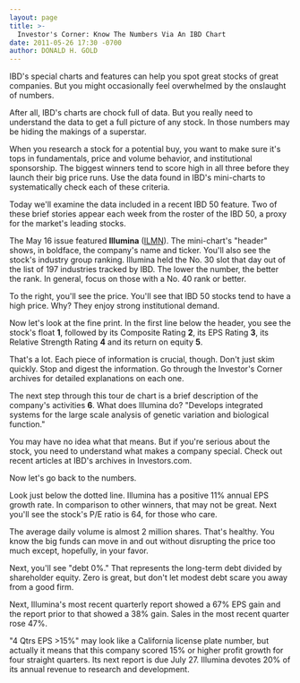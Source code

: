 ```yaml
---
layout: page
title: >-
  Investor's Corner: Know The Numbers Via An IBD Chart
date: 2011-05-26 17:30 -0700
author: DONALD H. GOLD
---
```





IBD's special charts and features can help you spot great stocks of great companies. But you might occasionally feel overwhelmed by the onslaught of numbers.

  

After all, IBD's charts are chock full of data. But you really need to understand the data to get a full picture of any stock. In those numbers may be hiding the makings of a superstar.

  

When you research a stock for a potential buy, you want to make sure it's tops in fundamentals, price and volume behavior, and institutional sponsorship. The biggest winners tend to score high in all three before they launch their big price runs. Use the data found in IBD's mini-charts to systematically check each of these criteria.

  

Today we'll examine the data included in a recent IBD 50 feature. Two of these brief stories appear each week from the roster of the IBD 50, a proxy for the market's leading stocks.

  

The May 16 issue featured **Illumina** ([ILMN](https://research.investors.com/quote.aspx?symbol=ILMN)). The mini-chart's "header" shows, in boldface, the company's name and ticker. You'll also see the stock's industry group ranking. Illumina held the No. 30 slot that day out of the list of 197 industries tracked by IBD. The lower the number, the better the rank. In general, focus on those with a No. 40 rank or better.

  

To the right, you'll see the price. You'll see that IBD 50 stocks tend to have a high price. Why? They enjoy strong institutional demand.

  

Now let's look at the fine print. In the first line below the header, you see the stock's float **1**, followed by its Composite Rating **2**, its EPS Rating **3**, its Relative Strength Rating **4** and its return on equity **5**.

  

That's a lot. Each piece of information is crucial, though. Don't just skim quickly. Stop and digest the information. Go through the Investor's Corner archives for detailed explanations on each one.

  

The next step through this tour de chart is a brief description of the company's activities **6**. What does Illumina do? "Develops integrated systems for the large scale analysis of genetic variation and biological function."

  

You may have no idea what that means. But if you're serious about the stock, you need to understand what makes a company special. Check out recent articles at IBD's archives in Investors.com.

  

Now let's go back to the numbers.

  

Look just below the dotted line. Illumina has a positive 11% annual EPS growth rate. In comparison to other winners, that may not be great. Next you'll see the stock's P/E ratio is 64, for those who care.

  

The average daily volume is almost 2 million shares. That's healthy. You know the big funds can move in and out without disrupting the price too much except, hopefully, in your favor.

  

Next, you'll see "debt 0%." That represents the long-term debt divided by shareholder equity. Zero is great, but don't let modest debt scare you away from a good firm.

  

Next, Illumina's most recent quarterly report showed a 67% EPS gain and the report prior to that showed a 38% gain. Sales in the most recent quarter rose 47%.

  

"4 Qtrs EPS \>15%" may look like a California license plate number, but actually it means that this company scored 15% or higher profit growth for four straight quarters. Its next report is due July 27. Illumina devotes 20% of its annual revenue to research and development.




